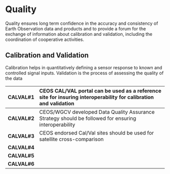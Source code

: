 # **Quality**

Quality ensures long term  confidence in the accuracy and consistency of Earth Observation data and products and to provide a forum for the exchange of information about calibration and validation, including the coordination of cooperative activities. 

## Calibration and Validation 

Calibration helps in quantitatively defining a sensor response to known and controlled signal inputs. Validation is the process of assessing the quality of the data

| CALVAL\#1 | CEOS CAL/VAL portal can be used as a reference site for insuring interoperability for calibration and validation |
| :---- | :---- |
| **CALVAL\#2** | CEOS/WGCV developed Data Quality Assurance Strategy should be followed for ensuring interoperability |
| **CALVAL\#3** | CEOS endorsed Cal/Val sites should be used for satellite cross-comparison |
| **CALVAL\#4** |  |
| **CALVAL\#5** |  |
| **CALVAL\#6** |  |



